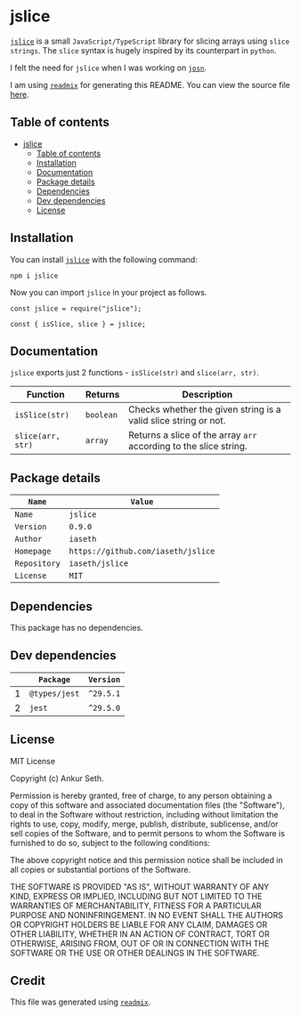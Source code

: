 
# jslice
[`jslice`](https://www.npmjs.com/package/jslice) is a small `JavaScript/TypeScript` library for slicing arrays using `slice strings`.
The `slice` syntax is hugely inspired by its counterpart in `python`.

I felt the need for `jslice` when I was working on [`josn`](https://github.com/iaseth/josn).

I am using [`readmix`](https://github.com/iaseth/readmix) for generating this README.
You can view the source file [here](https://github.com/iaseth/jslice/blob/master/README.md.rx).


## Table of contents
* [jslice](#jslice)
    * [Table of contents](#table-of-contents)
    * [Installation](#installation)
    * [Documentation](#documentation)
    * [Package details](#package-details)
    * [Dependencies](#dependencies)
    * [Dev dependencies](#dev-dependencies)
    * [License](#license)


## Installation
You can install [`jslice`](https://www.npmjs.com/package/jslice) with the following command:
```
npm i jslice
```
Now you can import `jslice` in your project as follows.
```
const jslice = require("jslice");
```
```
const { isSlice, slice } = jslice;
```


## Documentation
`jslice` exports just 2 functions - `isSlice(str)` and `slice(arr, str)`.

| Function          | Returns   | Description                                                       |
| ----------------- | --------- | ----------------------------------------------------------------- |
| `isSlice(str)`    | `boolean` | Checks whether the given string is a valid slice string or not.   |
| `slice(arr, str)` | `array`   | Returns a slice of the array `arr` according to the slice string. |


## Package details
| `Name`       | `Value`                            |
| ------------ | ---------------------------------- |
| `Name`       | `jslice`                           |
| `Version`    | `0.9.0`                            |
| `Author`     | `iaseth`                           |
| `Homepage`   | `https://github.com/iaseth/jslice` |
| `Repository` | `iaseth/jslice`                    |
| `License`    | `MIT`                              |



## Dependencies
This package has no dependencies.


## Dev dependencies
|     | `Package`     | `Version`   |
| --- | ------------- | ----------- |
| 1   | `@types/jest` | `^29.5.1`   |
| 2   | `jest`        | `^29.5.0`   |



## License
MIT License

Copyright (c) Ankur Seth.

Permission is hereby granted, free of charge, to any person obtaining a copy
of this software and associated documentation files (the "Software"), to deal
in the Software without restriction, including without limitation the rights
to use, copy, modify, merge, publish, distribute, sublicense, and/or sell
copies of the Software, and to permit persons to whom the Software is
furnished to do so, subject to the following conditions:

The above copyright notice and this permission notice shall be included in all
copies or substantial portions of the Software.

THE SOFTWARE IS PROVIDED "AS IS", WITHOUT WARRANTY OF ANY KIND, EXPRESS OR
IMPLIED, INCLUDING BUT NOT LIMITED TO THE WARRANTIES OF MERCHANTABILITY,
FITNESS FOR A PARTICULAR PURPOSE AND NONINFRINGEMENT. IN NO EVENT SHALL THE
AUTHORS OR COPYRIGHT HOLDERS BE LIABLE FOR ANY CLAIM, DAMAGES OR OTHER
LIABILITY, WHETHER IN AN ACTION OF CONTRACT, TORT OR OTHERWISE, ARISING FROM,
OUT OF OR IN CONNECTION WITH THE SOFTWARE OR THE USE OR OTHER DEALINGS IN THE
SOFTWARE.


## Credit

This file was generated using [`readmix`](https://github.com/iaseth/readmix).


